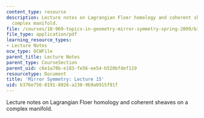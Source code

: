 ```yaml
---
content_type: resource
description: Lecture notes on Lagrangian Floer homology and coherent sheaves on a
  complex manifold.
file: /courses/18-969-topics-in-geometry-mirror-symmetry-spring-2009/b376e75601918026a2309b9a0915f91f_MIT18_969s09_lec15.pdf
file_type: application/pdf
learning_resource_types:
- Lecture Notes
ocw_type: OCWFile
parent_title: Lecture Notes
parent_type: CourseSection
parent_uid: c6e1a78b-e183-fe56-ee54-b520bfdef119
resourcetype: Document
title: 'Mirror Symmetry: Lecture 15'
uid: b376e756-0191-8026-a230-9b9a0915f91f
---
```

Lecture notes on Lagrangian Floer homology and coherent sheaves on a complex manifold.

